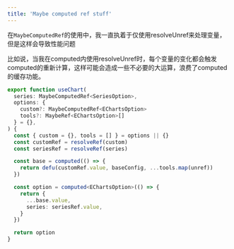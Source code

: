 ```yaml
---
title: 'Maybe computed ref stuff'
---
```

在`MaybeComputedRef`的使用中，我一直执着于仅使用resolveUnref来处理变量，但是这样会导致性能问题

比如说，当我在computed内使用resolveUnref时，每个变量的变化都会触发computed的重新计算，这样可能会造成一些不必要的大运算，浪费了computed的缓存功能。

```ts
export function useChart(
  series: MaybeComputedRef<SeriesOption>,
  options: {
    custom?: MaybeComputedRef<EChartsOption>
    tools?: MaybeRef<EChartsOption>[]
  } = {},
) {
  const { custom = {}, tools = [] } = options || {}
  const customRef = resolveRef(custom)
  const seriesRef = resolveRef(series)

  const base = computed(() => {
    return defu(customRef.value, baseConfig, ...tools.map(unref))
  })

  const option = computed<EChartsOption>(() => {
    return {
      ...base.value,
      series: seriesRef.value,
    }
  })

  return option
}
```

